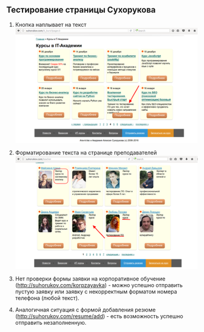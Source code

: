 ## Тестирование страницы Сухорукова

1. Кнопка наплывает на текст
![image 1](../IMG/button.png)

2. Форматирование текста на странице преподавателей
![image 1](../IMG/profile.png)

3. Нет проверки формы заявки на корпоративное обучение (http://suhorukov.com/korpzayavka) - можно успешно отправить пустую заявку или заявку с некорректным форматом номера телефона (любой текст).

4. Аналогичная ситуация с формой добавления резюме (http://suhorukov.com/resume/add) - есть возможность успешно отправить незаполненную. 
